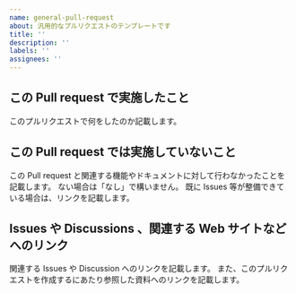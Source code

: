 ```yaml
---
name: general-pull-request
about: 汎用的なプルリクエストのテンプレートです
title: ''
description: ''
labels: ''
assignees: ''
---
```


<!-- textlint-disable @textlint-rule/require-header-id -->

## この Pull request で実施したこと

このプルリクエストで何をしたのか記載します。

## この Pull request では実施していないこと

この Pull request と関連する機能やドキュメントに対して行わなかったことを記載します。
ない場合は「なし」で構いません。
既に Issues 等が整備できている場合は、リンクを記載します。

## Issues や Discussions 、関連する Web サイトなどへのリンク

関連する Issues や Discussion へのリンクを記載します。
また、このプルリクエストを作成するにあたり参照した資料へのリンクを記載します。

<!-- textlint-enabled @textlint-rule/require-header-id -->
